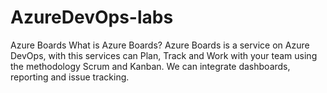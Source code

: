 # AzureDevOps-labs

Azure Boards
What is Azure Boards?
Azure Boards is a service on Azure DevOps, with this services can Plan, Track and Work with your team using the methodology Scrum and Kanban. We can integrate dashboards, reporting and issue tracking. 



